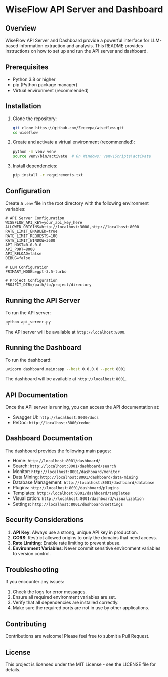 # WiseFlow API Server and Dashboard

## Overview

WiseFlow API Server and Dashboard provide a powerful interface for LLM-based information extraction and analysis. This README provides instructions on how to set up and run the API server and dashboard.

## Prerequisites

- Python 3.8 or higher
- pip (Python package manager)
- Virtual environment (recommended)

## Installation

1. Clone the repository:
   ```bash
   git clone https://github.com/Zeeeepa/wiseflow.git
   cd wiseflow
   ```

2. Create and activate a virtual environment (recommended):
   ```bash
   python -m venv venv
   source venv/bin/activate  # On Windows: venv\Scripts\activate
   ```

3. Install dependencies:
   ```bash
   pip install -r requirements.txt
   ```

## Configuration

Create a `.env` file in the root directory with the following environment variables:

```
# API Server Configuration
WISEFLOW_API_KEY=your_api_key_here
ALLOWED_ORIGINS=http://localhost:3000,http://localhost:8000
RATE_LIMIT_ENABLED=true
RATE_LIMIT_REQUESTS=100
RATE_LIMIT_WINDOW=3600
API_HOST=0.0.0.0
API_PORT=8000
API_RELOAD=false
DEBUG=false

# LLM Configuration
PRIMARY_MODEL=gpt-3.5-turbo

# Project Configuration
PROJECT_DIR=/path/to/project/directory
```

## Running the API Server

To run the API server:

```bash
python api_server.py
```

The API server will be available at `http://localhost:8000`.

## Running the Dashboard

To run the dashboard:

```bash
uvicorn dashboard.main:app --host 0.0.0.0 --port 8001
```

The dashboard will be available at `http://localhost:8001`.

## API Documentation

Once the API server is running, you can access the API documentation at:

- Swagger UI: `http://localhost:8000/docs`
- ReDoc: `http://localhost:8000/redoc`

## Dashboard Documentation

The dashboard provides the following main pages:

- Home: `http://localhost:8001/dashboard/`
- Search: `http://localhost:8001/dashboard/search`
- Monitor: `http://localhost:8001/dashboard/monitor`
- Data Mining: `http://localhost:8001/dashboard/data-mining`
- Database Management: `http://localhost:8001/dashboard/database`
- Plugins: `http://localhost:8001/dashboard/plugins`
- Templates: `http://localhost:8001/dashboard/templates`
- Visualization: `http://localhost:8001/dashboard/visualization`
- Settings: `http://localhost:8001/dashboard/settings`

## Security Considerations

1. **API Key**: Always use a strong, unique API key in production.
2. **CORS**: Restrict allowed origins to only the domains that need access.
3. **Rate Limiting**: Enable rate limiting to prevent abuse.
4. **Environment Variables**: Never commit sensitive environment variables to version control.

## Troubleshooting

If you encounter any issues:

1. Check the logs for error messages.
2. Ensure all required environment variables are set.
3. Verify that all dependencies are installed correctly.
4. Make sure the required ports are not in use by other applications.

## Contributing

Contributions are welcome! Please feel free to submit a Pull Request.

## License

This project is licensed under the MIT License - see the LICENSE file for details.

